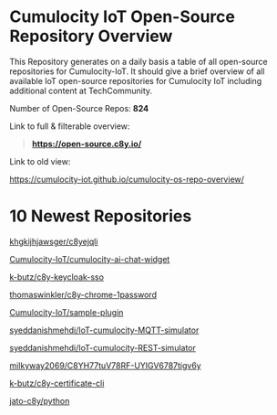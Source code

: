 
Cumulocity IoT Open-Source Repository Overview
==============================================


This Repository generates on a daily basis a table of all open-source repositories for Cumulocity-IoT. It should give a brief overview of all available IoT open-source repositories for Cumulocity IoT including additional content at TechCommunity.

Number of Open-Source Repos: **824**



Link to full & filterable overview:

>**https://open-source.c8y.io/**



Link to old view:

https://cumulocity-iot.github.io/cumulocity-os-repo-overview/


# 10 Newest Repositories


[khgkijhjawsger/c8yejqli](https://github.com/khgkijhjawsger/c8yejqli)

[Cumulocity-IoT/cumulocity-ai-chat-widget](https://github.com/Cumulocity-IoT/cumulocity-ai-chat-widget)

[k-butz/c8y-keycloak-sso](https://github.com/k-butz/c8y-keycloak-sso)

[thomaswinkler/c8y-chrome-1password](https://github.com/thomaswinkler/c8y-chrome-1password)

[Cumulocity-IoT/sample-plugin](https://github.com/Cumulocity-IoT/sample-plugin)

[syeddanishmehdi/IoT-cumulocity-MQTT-simulator](https://github.com/syeddanishmehdi/IoT-cumulocity-MQTT-simulator)

[syeddanishmehdi/IoT-cumulocity-REST-simulator](https://github.com/syeddanishmehdi/IoT-cumulocity-REST-simulator)

[milkyway2069/C8YH77tuV78RF-UYIGV6787tigv6y](https://github.com/milkyway2069/C8YH77tuV78RF-UYIGV6787tigv6y)

[k-butz/c8y-certificate-cli](https://github.com/k-butz/c8y-certificate-cli)

[jato-c8y/python](https://github.com/jato-c8y/python)